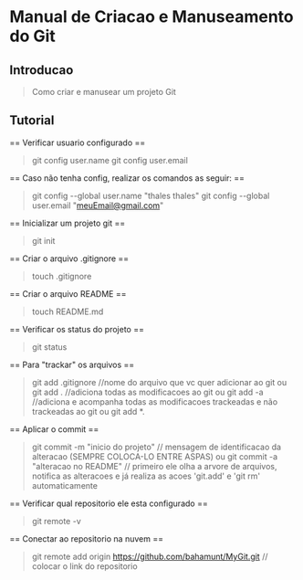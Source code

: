 # Manual de Criacao e Manuseamento do Git

## Introducao

> Como criar e manusear um projeto Git

## Tutorial

== Verificar usuario configurado ==
> git config user.name 
> git config user.email

== Caso não tenha config, realizar os comandos as seguir: ==
> git config --global user.name "thales thales"
> git config --global user.email "meuEmail@gmail.com"

== Inicializar um projeto git ==
> git init 

== Criar o arquivo .gitignore ==
> touch .gitignore

== Criar o arquivo README ==
> touch README.md

== Verificar os status do projeto ==
> git status

== Para "trackar" os arquivos ==
> git add .gitignore //nome do arquivo que vc quer adicionar ao git
ou
> git add . //adiciona todas as modificacoes ao git
ou
> git add -a //adiciona e acompanha todas as modificacoes trackeadas e não trackeadas ao git
ou 
> git add *.<extencao do arquivo>

== Aplicar o commit ==
> git commit -m "inicio do projeto" // mensagem de identificacao da alteracao (SEMPRE COLOCA-LO ENTRE ASPAS)
ou
> git commit -a "alteracao no README" // primeiro ele olha a arvore de arquivos, notifica as alteracoes e já realiza as acoes 'git.add' e 'git rm' automaticamente

== Verificar qual repositorio ele esta configurado ==
> git remote -v

== Conectar ao repositorio na nuvem ==
> git remote add origin https://github.com/bahamunt/MyGit.git // colocar o link do repositorio




